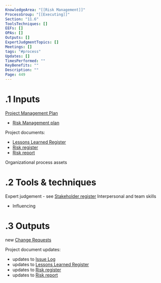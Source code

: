 ```yaml
---
KnowledgeArea: "[[Risk Management]]"
ProcessGroup: "[[Executing]]"
Section: "11.6"
ToolsTechniques: []
EEFs: []
OPAs: []
Outputs: []
ExpertJudgmentTopics: []
Meetings: []
tags: "#process"
Updates: []
TimesPerformed: ""
KeyBenefits: ""
Description: ""
Page: 449
---
```

# .1 Inputs

[Project Management Plan](Project%20Management%20Plan.md)
* [Risk Management plan](Risk%20Management%20plan.md)

Project documents:
* [Lessons Learned Register](Lessons%20Learned%20Register.md)
* [Risk register](Risk%20register.md)
* [Risk report](Risk%20report.md)

Organizational process assets

# .2 Tools & techniques
Expert judgement - see [Stakeholder register](Stakeholder%20register.md)
Interpersonal and team skills
* Influencing

# .3 Outputs
new [Change Requests](Change%20Requests.md)

Project document updates:
* updates to [Issue Log](Issue%20Log.md)
* updates to [Lessons Learned Register](Lessons%20Learned%20Register.md)
* updates to [Risk register](Risk%20register.md)
* updates to [Risk report](Risk%20report.md)


